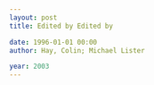```yaml
---
layout: post
title: Edited by Edited by

date: 1996-01-01 00:00
author: Hay, Colin; Michael Lister

year: 2003
---
```



